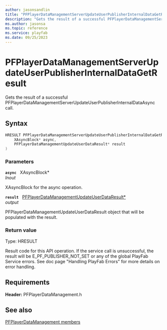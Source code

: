 ```yaml
---
author: jasonsandlin
title: "PFPlayerDataManagementServerUpdateUserPublisherInternalDataGetResult"
description: "Gets the result of a successful PFPlayerDataManagementServerUpdateUserPublisherInternalDataAsync call."
ms.author: jasonsa
ms.topic: reference
ms.service: playfab
ms.date: 09/25/2023
---
```


# PFPlayerDataManagementServerUpdateUserPublisherInternalDataGetResult  

Gets the result of a successful PFPlayerDataManagementServerUpdateUserPublisherInternalDataAsync call.  

## Syntax  
  
```cpp
HRESULT PFPlayerDataManagementServerUpdateUserPublisherInternalDataGetResult(  
    XAsyncBlock* async,  
    PFPlayerDataManagementUpdateUserDataResult* result  
)  
```  
  
### Parameters  
  
**`async`** &nbsp; XAsyncBlock*  
*_Inout_*  
  
XAsyncBlock for the async operation.  
  
**`result`** &nbsp; [PFPlayerDataManagementUpdateUserDataResult*](../../pfplayerdatamanagementtypes/structs/pfplayerdatamanagementupdateuserdataresult.md)  
*output*  
  
PFPlayerDataManagementUpdateUserDataResult object that will be populated with the result.  
  
  
### Return value
Type: HRESULT
  
Result code for this API operation. If the service call is unsuccessful, the result will be E_PF_PUBLISHER_NOT_SET or any of the global PlayFab Service errors. See doc page "Handling PlayFab Errors" for more details on error handling.
  
  
## Requirements  
  
**Header:** PFPlayerDataManagement.h
  
## See also  
[PFPlayerDataManagement members](../pfplayerdatamanagement_members.md)  

  
  

